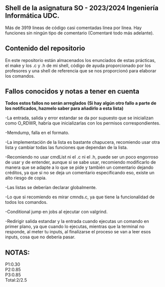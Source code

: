 ## **Shell de la asignatura SO - 2023/2024 Ingeniería Informática UDC.**


Más de 3919 lineas de código casi comentadas linea por linea.
Hay funciones sin ningún tipo de comentario (Comentaré todo más adelante).



## Contenido del repositorio
En este repositorio están almacenados los enunciados de estas prácticas, el make y los .c y .h de mi shell, código de ayuda proporcionado por los profesores y una shell de referencia que se nos proporcionó para elaborar los comandos.






## **Fallos conocidos y notas a tener en cuenta**

**Todos estos fallos no serán arreglados**
**(Si hay algún otro fallo a parte de los notificados, hazmelo saber para añadirlo a esta lista)**

-La entrada, salida y error estandar se da por supuesto que se inicializan como O_RDWR, habría que inicializarlas con los permisos correspondientes.

-Memdump, falla en el formato.

-La implementación de la lista es bastante chapucera, recomiendo usar otra lista y cambiar todas las funciones que dependan de la lista.

-Recomiendo no usar cmdList ni el .c ni el .h, puede ser un poco engorroso de usar y de entender, aunque si se sabe usar, recomiendo modificarlo de manera que se adapte a lo que se pide y también un comentario dejando créditos, ya que si no se deja un comentario especificando eso, existe un alto riesgo de copia.

-Las listas se deberían declarar globalmente.

-Lo que si recomiendo es mirar cmnds.c, ya que tiene la funcionalidad de todos los comandos.

-Conditional jump en jobs al ejecutar con valgrind.

-Redirigir salida estandar y la entrada cuando ejecutas un comando en primer plano, ya que cuando lo ejecutas, mientras que la terminal no responde, al meter tu inputs, al finalizarse el proceso se van a leer esos inputs, cosa que no debería pasar.

## **NOTAS:**
P1:0.30  
P2:0.85  
P3:0.85  
Total:2/2.5

